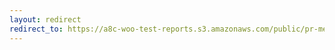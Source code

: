 ```yaml
---
layout: redirect
redirect_to: https://a8c-woo-test-reports.s3.amazonaws.com/public/pr-merge/40140/api/index.html
---
```

